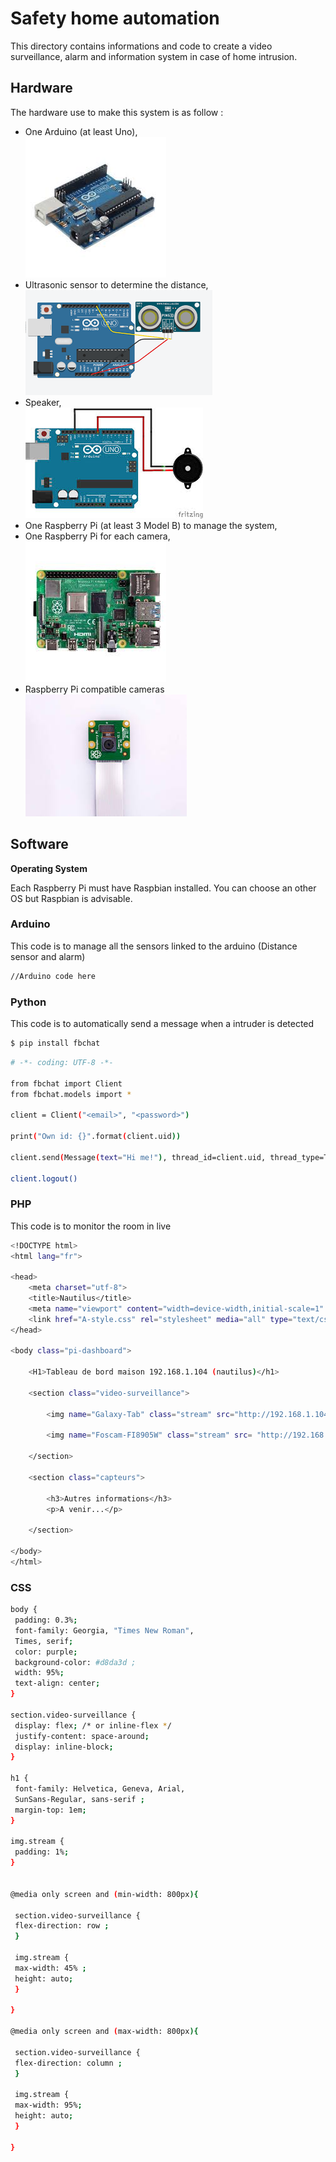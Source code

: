 # Safety home automation

This directory contains informations and code to create a video surveillance, alarm and information system in case of home intrusion.

## Hardware

The hardware use to make this system is as follow :
- One Arduino (at least Uno),  
![alt text](Images/Arduino.jpg)
- Ultrasonic sensor to determine the distance,  
![alt text](Images/Ultrasonic.png)
- Speaker,  
![alt text](Images/Speaker.jpg)
- One Raspberry Pi (at least 3 Model B) to manage the system,  
- One Raspberry Pi for each camera,  
![alt text](Images/Raspberry.jpg)
- Raspberry Pi compatible cameras    
![alt text](Images/Camera.jpg)

## Software

**Operating System**

Each Raspberry Pi must have Raspbian installed. You can choose an other OS but Raspbian is advisable.

### Arduino
This code is to manage all the sensors linked to the arduino (Distance sensor and alarm)
```sh
//Arduino code here
```
### Python
This code is to automatically send a message when a intruder is detected
```sh
$ pip install fbchat
```
```sh
# -*- coding: UTF-8 -*-

from fbchat import Client
from fbchat.models import *

client = Client("<email>", "<password>")

print("Own id: {}".format(client.uid))

client.send(Message(text="Hi me!"), thread_id=client.uid, thread_type=ThreadType.USER)

client.logout()
```

### PHP
This code is to monitor the room in live
```sh
<!DOCTYPE html>
<html lang="fr">

<head>
	<meta charset="utf-8">
	<title>Nautilus</title>
	<meta name="viewport" content="width=device-width,initial-scale=1" />
	<link href="A-style.css" rel="stylesheet" media="all" type="text/css"> 
</head>

<body class="pi-dashboard">

	<H1>Tableau de bord maison 192.168.1.104 (nautilus)</h1>
	 
	<section class="video-surveillance">

		<img name="Galaxy-Tab" class="stream" src="http://192.168.1.104:8082/?action=stream" width="600" height="450" alt="Live Feed" title="Galaxy Tab GT-P6210" />

		<img name="Foscam-FI8905W" class="stream" src= "http://192.168.1.104:8081/?action=stream" width="600" height="450" title="Foscam FI8905W"/>
		
	</section>
	
	<section class="capteurs">

		<h3>Autres informations</h3>
		<p>A venir...</p>
		
	</section>
 
</body>
</html>
```

### CSS
```sh
body {
 padding: 0.3%;
 font-family: Georgia, "Times New Roman",
 Times, serif;
 color: purple;
 background-color: #d8da3d ;
 width: 95%;
 text-align: center;
}

section.video-surveillance {
 display: flex; /* or inline-flex */
 justify-content: space-around;
 display: inline-block;
}
 
h1 {
 font-family: Helvetica, Geneva, Arial,
 SunSans-Regular, sans-serif ;
 margin-top: 1em;
}

img.stream {
 padding: 1%;
}


@media only screen and (min-width: 800px){
 
 section.video-surveillance {
 flex-direction: row ;
 }
 
 img.stream {
 max-width: 45% ;
 height: auto;
 }

}

@media only screen and (max-width: 800px){
 
 section.video-surveillance {
 flex-direction: column ;
 }
 
 img.stream {
 max-width: 95%;
 height: auto;
 }
 
}
```
 
